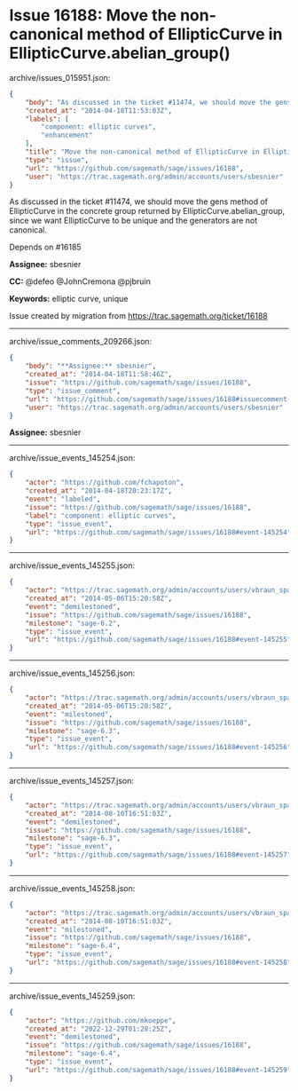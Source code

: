 # Issue 16188: Move the non-canonical method of EllipticCurve in EllipticCurve.abelian_group()

archive/issues_015951.json:
```json
{
    "body": "As discussed in the ticket #11474, we should move the gens method of EllipticCurve in the concrete group returned by EllipticCurve.abelian_group, since we want EllipticCurve to be unique and the generators are not canonical.\n\n\n\nDepends on #16185\n\n**Assignee:** sbesnier\n\n**CC:**  @defeo @JohnCremona @pjbruin\n\n**Keywords:** elliptic curve, unique\n\nIssue created by migration from https://trac.sagemath.org/ticket/16188\n\n",
    "created_at": "2014-04-18T11:53:03Z",
    "labels": [
        "component: elliptic curves",
        "enhancement"
    ],
    "title": "Move the non-canonical method of EllipticCurve in EllipticCurve.abelian_group()",
    "type": "issue",
    "url": "https://github.com/sagemath/sage/issues/16188",
    "user": "https://trac.sagemath.org/admin/accounts/users/sbesnier"
}
```
As discussed in the ticket #11474, we should move the gens method of EllipticCurve in the concrete group returned by EllipticCurve.abelian_group, since we want EllipticCurve to be unique and the generators are not canonical.



Depends on #16185

**Assignee:** sbesnier

**CC:**  @defeo @JohnCremona @pjbruin

**Keywords:** elliptic curve, unique

Issue created by migration from https://trac.sagemath.org/ticket/16188





---

archive/issue_comments_209266.json:
```json
{
    "body": "**Assignee:** sbesnier",
    "created_at": "2014-04-18T11:58:46Z",
    "issue": "https://github.com/sagemath/sage/issues/16188",
    "type": "issue_comment",
    "url": "https://github.com/sagemath/sage/issues/16188#issuecomment-209266",
    "user": "https://trac.sagemath.org/admin/accounts/users/sbesnier"
}
```

**Assignee:** sbesnier



---

archive/issue_events_145254.json:
```json
{
    "actor": "https://github.com/fchapoton",
    "created_at": "2014-04-18T20:23:17Z",
    "event": "labeled",
    "issue": "https://github.com/sagemath/sage/issues/16188",
    "label": "component: elliptic curves",
    "type": "issue_event",
    "url": "https://github.com/sagemath/sage/issues/16188#event-145254"
}
```



---

archive/issue_events_145255.json:
```json
{
    "actor": "https://trac.sagemath.org/admin/accounts/users/vbraun_spam",
    "created_at": "2014-05-06T15:20:58Z",
    "event": "demilestoned",
    "issue": "https://github.com/sagemath/sage/issues/16188",
    "milestone": "sage-6.2",
    "type": "issue_event",
    "url": "https://github.com/sagemath/sage/issues/16188#event-145255"
}
```



---

archive/issue_events_145256.json:
```json
{
    "actor": "https://trac.sagemath.org/admin/accounts/users/vbraun_spam",
    "created_at": "2014-05-06T15:20:58Z",
    "event": "milestoned",
    "issue": "https://github.com/sagemath/sage/issues/16188",
    "milestone": "sage-6.3",
    "type": "issue_event",
    "url": "https://github.com/sagemath/sage/issues/16188#event-145256"
}
```



---

archive/issue_events_145257.json:
```json
{
    "actor": "https://trac.sagemath.org/admin/accounts/users/vbraun_spam",
    "created_at": "2014-08-10T16:51:03Z",
    "event": "demilestoned",
    "issue": "https://github.com/sagemath/sage/issues/16188",
    "milestone": "sage-6.3",
    "type": "issue_event",
    "url": "https://github.com/sagemath/sage/issues/16188#event-145257"
}
```



---

archive/issue_events_145258.json:
```json
{
    "actor": "https://trac.sagemath.org/admin/accounts/users/vbraun_spam",
    "created_at": "2014-08-10T16:51:03Z",
    "event": "milestoned",
    "issue": "https://github.com/sagemath/sage/issues/16188",
    "milestone": "sage-6.4",
    "type": "issue_event",
    "url": "https://github.com/sagemath/sage/issues/16188#event-145258"
}
```



---

archive/issue_events_145259.json:
```json
{
    "actor": "https://github.com/mkoeppe",
    "created_at": "2022-12-29T01:28:25Z",
    "event": "demilestoned",
    "issue": "https://github.com/sagemath/sage/issues/16188",
    "milestone": "sage-6.4",
    "type": "issue_event",
    "url": "https://github.com/sagemath/sage/issues/16188#event-145259"
}
```
